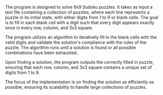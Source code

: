 The program is designed to solve 9x9 Sudoku puzzles. It takes as input a text file containing a collection of puzzles, where each line represents a puzzle in its initial state, with either digits from 1 to 9 or blank cells. The goal is to fill in each blank cell with a digit such that every digit appears exactly once in every row, column, and 3x3 square.

The program utilizes an algorithm to iteratively fill in the blank cells with the valid digits and validate the solution's compliance with the rules of the puzzle. The algorithm runs until a solution is found or all possible combinations have been exhausted.

Upon finding a solution, the program outputs the correctly filled in puzzle, ensuring that each row, column, and 3x3 square contains a unique set of digits from 1 to 9.

The focus of the implementation is on finding the solution as efficiently as possible, ensuring its scalability to handle large collections of puzzles.
